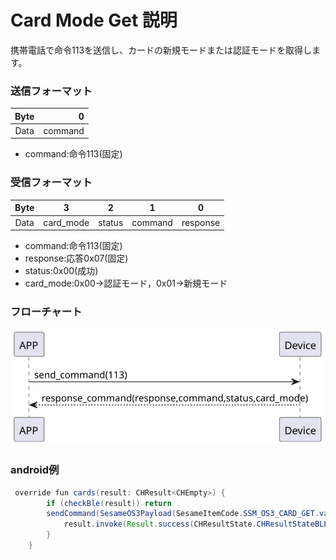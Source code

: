 # Card Mode Get 説明
携帯電話で命令113を送信し、カードの新規モードまたは認証モードを取得します。
### 送信フォーマット

|  Byte  |       0 |
|:------:|-------:|
| Data   |  command |

- command:命令113(固定)




### 受信フォーマット

| Byte  |     3    |   2 |   1   |     0      |
|:---:|:-------:|:-----:|:----:|:-----:|
| Data | card_mode|  status | command |response   |
- command:命令113(固定)
- response:応答0x07(固定)
- status:0x00(成功)
- card_mode:0x00->認証モード，0x01->新規モード


### フローチャート
![icon](card_model_get.svg)





### android例
``` java
 override fun cards(result: CHResult<CHEmpty>) {
        if (checkBle(result)) return
        sendCommand(SesameOS3Payload(SesameItemCode.SSM_OS3_CARD_GET.value, byteArrayOf())) { res ->
            result.invoke(Result.success(CHResultState.CHResultStateBLE(CHEmpty())))
        }
    }
```

